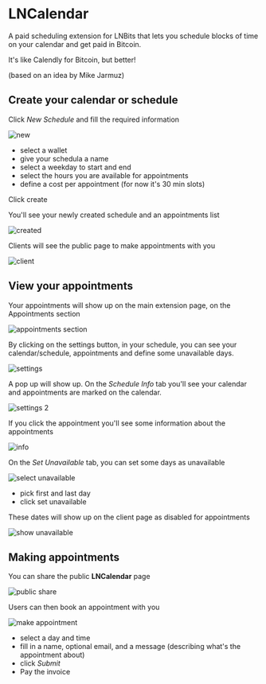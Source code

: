 # LNCalendar

A paid scheduling extension for LNBits that lets you schedule blocks of time on your calendar and get paid in Bitcoin.

It's like Calendly for Bitcoin, but better!

(based on an idea by Mike Jarmuz)

## Create your calendar or schedule

Click _New Schedule_ and fill the required information

![new](https://i.imgur.com/bXPex1F.png)

- select a wallet
- give your schedula a name
- select a weekday to start and end
- select the hours you are available for appointments
- define a cost per appointment (for now it's 30 min slots)

Click create

You'll see your newly created schedule and an appointments list

![created](https://i.imgur.com/5PO9k5E.png)

Clients will see the public page to make appointments with you

![client](https://i.imgur.com/L1Jhln4.png)

## View your appointments

Your appointments will show up on the main extension page, on the Appointments section

![appointments section](https://i.imgur.com/NPVUrTN.png)

By clicking on the settings button, in your schedule, you can see your calendar/schedule, appointments and define some unavailable days.

![settings](https://i.imgur.com/LCynQMp.png)

A pop up will show up. On the _Schedule Info_ tab you'll see your calendar and appointments are marked on the calendar.

![settings 2](https://i.imgur.com/3hhm27q.png)

If you click the appointment you'll see some information about the appointments

![info](https://i.imgur.com/njuQfT4.png)

On the _Set Unavailable_ tab, you can set some days as unavailable

![select unavailable](https://i.imgur.com/g6JuMId.png)

- pick first and last day
- click set unavailable

These dates will show up on the client page as disabled for appointments

![show unavailable](https://i.imgur.com/PGKVe2b.png)

## Making appointments

You can share the public **LNCalendar** page

![public share](https://i.imgur.com/yud8UQi.png)

Users can then book an appointment with you

![make appointment](https://i.imgur.com/zJop96S.png)

- select a day and time
- fill in a name, optional email, and a message (describing what's the appointment about)
- click _Submit_
- Pay the invoice
